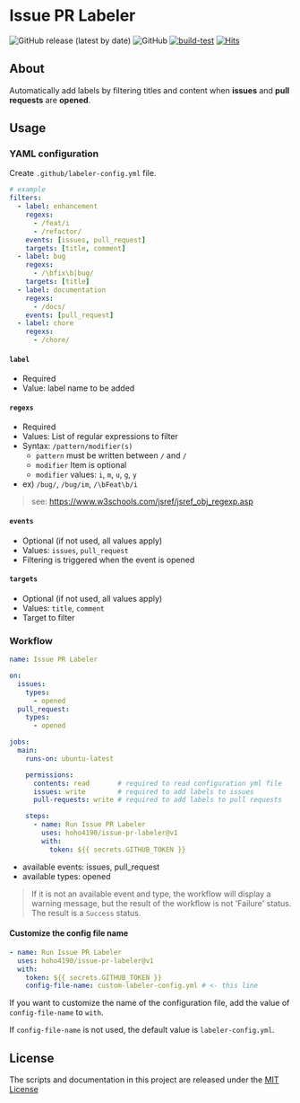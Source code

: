 # Issue PR Labeler

![GitHub release (latest by date)](https://img.shields.io/github/v/release/hoho4190/issue-pr-labeler)
![GitHub](https://img.shields.io/github/license/hoho4190/issue-pr-labeler?color=informational)
[![build-test](https://github.com/hoho4190/issue-pr-labeler/actions/workflows/test.yml/badge.svg)](https://github.com/hoho4190/issue-pr-labeler/actions/workflows/test.yml)
[![Hits](https://hits.seeyoufarm.com/api/count/incr/badge.svg?url=https%3A%2F%2Fgithub.com%2Fhoho4190%2Fissue-pr-labeler&count_bg=%2333CA56&title_bg=%23555555&icon=&icon_color=%23E7E7E7&title=hits&edge_flat=false)](https://github.com/hoho4190/issue-pr-labeler)

## About

Automatically add labels by filtering titles and content when **issues** and **pull requests** are **opened**.

## Usage

### YAML configuration

Create `.github/labeler-config.yml` file.

```yaml
# example
filters:
  - label: enhancement
    regexs:
      - /feat/i
      - /refactor/
    events: [issues, pull_request]
    targets: [title, comment]
  - label: bug
    regexs:
      - /\bfix\b|bug/
    targets: [title]
  - label: documentation
    regexs:
      - /docs/
    events: [pull_request]
  - label: chore
    regexs:
      - /chore/
```

#### `label`

- Required
- Value: label name to be added

#### `regexs`

- Required
- Values: List of regular expressions to filter
- Syntax: `/pattern/modifier(s)`
  - `pattern` must be written between `/` and `/`
  - `modifier` Item is optional
  - `modifier` values: `i`, `m`, `u`, `g`, `y`
- ex) `/bug/`, `/bug/im`, `/\bFeat\b/i`

> see: https://www.w3schools.com/jsref/jsref_obj_regexp.asp

#### `events`

- Optional (if not used, all values apply)
- Values: `issues`, `pull_request`
- Filtering is triggered when the event is opened

#### `targets`

- Optional (if not used, all values apply)
- Values: `title`, `comment`
- Target to filter

### Workflow

```yaml
name: Issue PR Labeler

on:
  issues:
    types:
      - opened
  pull_request:
    types:
      - opened

jobs:
  main:
    runs-on: ubuntu-latest

    permissions:
      contents: read       # required to read configuration yml file
      issues: write        # required to add labels to issues
      pull-requests: write # required to add labels to pull requests

    steps:
      - name: Run Issue PR Labeler
        uses: hoho4190/issue-pr-labeler@v1
        with:
          token: ${{ secrets.GITHUB_TOKEN }}
```

- available events: issues, pull_request
- available types: opened

> If it is not an available event and type, the workflow will display a warning message, but the result of the workflow is not 'Failure' status. The result is a `Success` status.

#### Customize the config file name

```yaml
- name: Run Issue PR Labeler
  uses: hoho4190/issue-pr-labeler@v1
  with:
    token: ${{ secrets.GITHUB_TOKEN }}
    config-file-name: custom-labeler-config.yml # <- this line
```

If you want to customize the name of the configuration file, add the value of `config-file-name` to `with`.

If `config-file-name` is not used, the default value is `labeler-config.yml`.

## License

The scripts and documentation in this project are released under the [MIT License](LICENSE)
